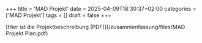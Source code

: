 +++
title = 'MAD Projekt'
date = 2025-04-09T18:30:37+02:00
categories = ['MAD Projekt']
tags = []
draft = false
+++

[Hier ist die Projektbeschreibung (PDF)](/zusammenfassung/files/MAD Projekt Plan.pdf)
